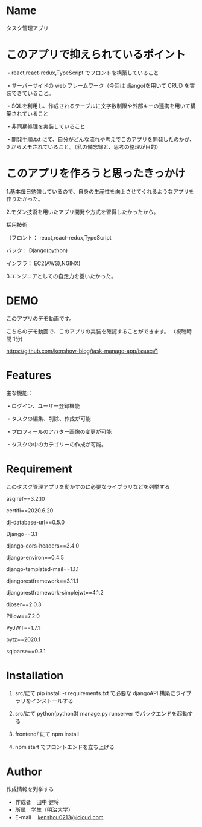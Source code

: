 # Name

タスク管理アプリ

# このアプリで抑えられているポイント

・react,react-redux,TypeScript でフロントを構築していること

・サーバーサイドの web フレームワーク（今回は django)を用いて CRUD を実装できていること。

・SQLを利用し、作成されるテーブルに文字数制限や外部キーの連携を用いて構築されていること

・非同期処理を実装していること

・開発手順.txt にて、自分がどんな流れや考えでこのアプリを開発したのかが、0 からメモされていること。（私の備忘録と、思考の整理が目的）


# このアプリを作ろうと思ったきっかけ

1.基本毎日勉強しているので、自身の生産性を向上させてくれるようなアプリを作りたかった。

2.モダン技術を用いたアプリ開発や方式を習得したかったから。

採用技術

（フロント： react,react-redux,TypeScript

 バック： Django(python)
 
 インフラ： EC2(AWS),NGINX)

3.エンジニアとしての自走力を養いたかった。


# DEMO
このアプリのデモ動画です。

こちらのデモ動画で、このアプリの実装を確認することができます。
（視聴時間 1分)

https://github.com/kenshow-blog/task-manage-app/issues/1

# Features

主な機能：

・ログイン、ユーザー登録機能

・タスクの編集、削除、作成が可能

・プロフィールのアバター画像の変更が可能

・タスクの中のカテゴリーの作成が可能。

# Requirement

このタスク管理アプリを動かすのに必要なライブラリなどを列挙する

asgiref==3.2.10

certifi==2020.6.20

dj-database-url==0.5.0

Django==3.1

django-cors-headers==3.4.0

django-environ==0.4.5

django-templated-mail==1.1.1

djangorestframework==3.11.1

djangorestframework-simplejwt==4.1.2

djoser==2.0.3

Pillow==7.2.0

PyJWT==1.7.1

pytz==2020.1

sqlparse==0.3.1

# Installation

1.  src/にて
    pip install -r requirements.txt
    で必要な djangoAPI 構築にライブラリをインストールする

2.  src/にて
    python(python3) manage.py runserver
    でバックエンドを起動する

3.  frontend/
    にて
    npm install

4.  npm start
    でフロントエンドを立ち上げる



# Author

作成情報を列挙する

- 作成者　田中 健将
- 所属　学生（明治大学）
- E-mail 　kenshou0213@icloud.com
